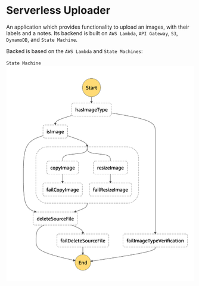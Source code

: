 
# Serverless Uploader

An application which provides functionality to upload an images, with their labels and a notes.
Its backend is built on `AWS Lambda`, `API Gateway`, `S3`, `DynamoDB`, and `State Machine`.

Backed is based on the `AWS Lambda` and `State Machines`:

`State Machine`
![alt text](images/upload-image-state-machine.png)
